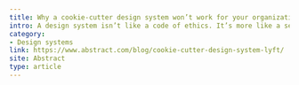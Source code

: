```yaml
---
title: Why a cookie-cutter design system won’t work for your organization
intro: A design system isn’t like a code of ethics. It’s more like a set of company values. It’s good for everyone to share the same ethics. But it’s not necessarily appropriate for every company to share the same values.
category:
- Design systems
link: https://www.abstract.com/blog/cookie-cutter-design-system-lyft/
site: Abstract
type: article
---
```

